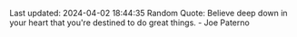 Last updated: 2024-04-02 18:44:35
Random Quote: Believe deep down in your heart that you're destined to do great things. - Joe Paterno